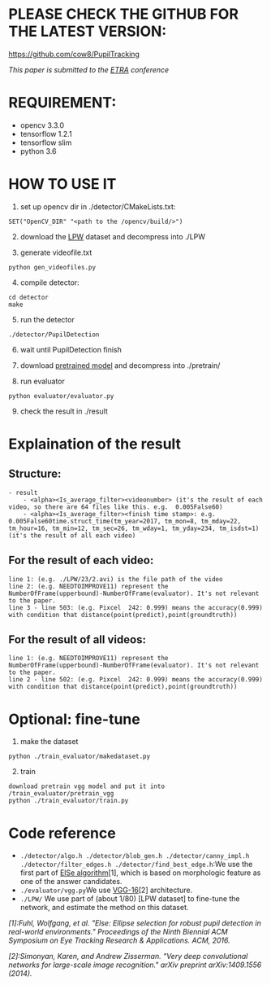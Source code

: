 # PLEASE CHECK THE GITHUB FOR THE LATEST VERSION:
https://github.com/cow8/PupilTracking

*This paper is submitted to the [ETRA](http://etra.acm.org/2018/) conference*

# REQUIREMENT:
- opencv 3.3.0
- tensorflow 1.2.1
- tensorflow slim
- python 3.6

# HOW TO USE IT
1. set up opencv dir in ./detector/CMakeLists.txt: 
```
SET("OpenCV_DIR" "<path to the /opencv/build/>")
```

2. download the [LPW](http://datasets.d2.mpi-inf.mpg.de/tonsen/LPW.zip) dataset and decompress into ./LPW

3. generate videofile.txt
```
python gen_videofiles.py
```

4. compile detector:
```
cd detector
make
```
5. run the detector
```
./detector/PupilDetection
```

6. wait until PupilDetection finish

7. download [pretrained model](https://drive.google.com/file/d/1f6AcGv_7w6o5wr24cIId9wN56wedv5YY/view?usp=sharing) and decompress into ./pretrain/

8. run evaluator
```
python evaluator/evaluator.py
```

9. check the result in ./result

# Explaination of the result
## Structure:

```
- result
    - <alpha><Is_average_filter><videonumber> (it's the result of each video, so there are 64 files like this. e.g.  0.005False60)
    - <alpha><Is_average_filter><finish time stamp>: e.g. 0.005False60time.struct_time(tm_year=2017, tm_mon=8, tm_mday=22, tm_hour=16, tm_min=12, tm_sec=26, tm_wday=1, tm_yday=234, tm_isdst=1) (it's the result of all each video)
```


## For the result of each video:

```
line 1: (e.g. ./LPW/23/2.avi) is the file path of the video
line 2: (e.g. NEEDTOIMPROVE11) represent the NumberOfFrame(upperbound)-NumberOfFrame(evaluator). It's not relevant to the paper.
line 3 - line 503: (e.g. Pixcel  242: 0.999) means the accuracy(0.999) with condition that distance(point(predict),point(groundtruth))
```

## For the result of all videos:

```
line 1: (e.g. NEEDTOIMPROVE11) represent the NumberOfFrame(upperbound)-NumberOfFrame(evaluator). It's not relevant to the paper.
line 2 - line 502: (e.g. Pixcel  242: 0.999) means the accuracy(0.999) with condition that distance(point(predict),point(groundtruth))
```

# Optional: fine-tune

1. make the dataset
```
python ./train_evaluator/makedataset.py
```
2. train
```
download pretrain vgg model and put it into /train_evaluator/pretrain_vgg
python ./train_evaluator/train.py
```

# Code reference

- `./detector/algo.h ./detector/blob_gen.h ./detector/canny_impl.h ./detector/filter_edges.h ./detector/find_best_edge.h`:We use the first part of [ElSe algorithm](https://arxiv.org/pdf/1511.06575.pdf)[1], which is based on morphologic feature as one of the answer candidates.
- `./evaluator/vgg.py`We use [VGG-16](http://arxiv.org/pdf/1409.1556.pdf)[2] architecture.
- `./LPW/` We use part of (about 1/80) [LPW dataset] to fine-tune the network, and estimate the method on this dataset.

*[1]:Fuhl, Wolfgang, et al. "Else: Ellipse selection for robust pupil detection in real-world environments." Proceedings of the Ninth Biennial ACM Symposium on Eye Tracking Research & Applications. ACM, 2016.*

*[2]:Simonyan, Karen, and Andrew Zisserman. "Very deep convolutional networks for large-scale image recognition." arXiv preprint arXiv:1409.1556 (2014).*
